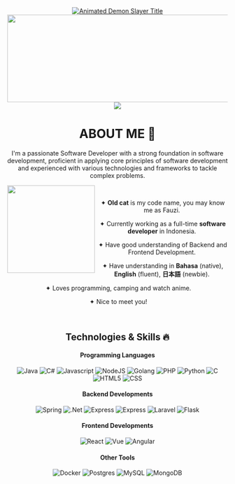 <div align="center">
<a href="https://github.com/kawarimidoll/typograssy">
  <img src="https://readme-typing-svg.demolab.com?font=Kanit&weight=800&size=35&duration=4000&pause=1000&color=F71E1E&center=true&vCenter=true&width=600&height=90&lines=%E9%AC%BC%E6%BB%85%E3%81%AE%E5%88%83THIS+IS+RAHUL;DevOps+Engineer;CLOUD+HASHIRA+%F0%9F%94%A5" alt="Animated Demon Slayer Title">
</a>
<div align="center">
  <img width="720" height="200" src=Add-ons/218883.gif>
</div>
<img src="./assets/images/herobanner.png">

<h1 align="center">ABOUT ME 👋</h1>
I'm a passionate Software Developer with a strong foundation in software development, proficient in applying core principles of software development and experienced with various technologies and frameworks to tackle complex problems.

<br>
<div>
 <div>
  <img src="./assets/images/haruhiro.png" align="left" width="200px">
  <p align="right">

   &nbsp;
    
   &nbsp;&#10022; **Old cat** is my code name, you may know me as Fauzi.

   &nbsp;&#10022; Currently working as a full-time **software developer** in Indonesia.

   &nbsp;&#10022; Have good understanding of Backend and Frontend Development.

   &nbsp;&#10022; Have understanding in **Bahasa** (native), **English** (fluent), **日本語** (newbie).

   &nbsp;&#10022; Loves programming, camping and watch anime.
   
   &nbsp;&#10022; Nice to meet you!
   
  </p>
 </div>
</div>

<br>

<h2 align="center">Technologies & Skills 🔥</h1>
<h4>Programming Languages</h4>
<p>
 <img src="https://img.shields.io/badge/java-%23ED8B00.svg?style=for-the-badge&logo=openjdk&logoColor=white" alt="Java">
 <img src="https://img.shields.io/badge/c%23-%23239120.svg?style=for-the-badge&logo=csharp&logoColor=white" alt="C#">
 <img src="https://img.shields.io/badge/javascript-%23323330.svg?style=for-the-badge&logo=javascript&logoColor=%23F7DF1E" alt="Javascript">
 <img src="https://img.shields.io/badge/node.js-6DA55F?style=for-the-badge&logo=node.js&logoColor=white" alt="NodeJS">
 <img src="https://img.shields.io/badge/go-%2300ADD8.svg?style=for-the-badge&logo=go&logoColor=white" alt="Golang">
 <img src="https://img.shields.io/badge/php-%23777BB4.svg?style=for-the-badge&logo=php&logoColor=white" alt="PHP">
 <img src="https://img.shields.io/badge/python-3670A0?style=for-the-badge&logo=python&logoColor=ffdd54" alt="Python">
 <img src="https://img.shields.io/badge/c-%2300599C.svg?style=for-the-badge&logo=c&logoColor=white" alt="C">
 <img src="https://img.shields.io/badge/html5-%23E34F26.svg?style=for-the-badge&logo=html5&logoColor=white" alt="HTML5">
 <img src="https://img.shields.io/badge/css3-%231572B6.svg?style=for-the-badge&logo=css3&logoColor=white" alt="CSS">
</p>

<h4>Backend Developments</h4>
<p>
 <img src="https://img.shields.io/badge/spring-%236DB33F.svg?style=for-the-badge&logo=spring&logoColor=white" alt="Spring">
 <img src="https://img.shields.io/badge/.NET-5C2D91?style=for-the-badge&logo=.net&logoColor=white" alt=".Net">
 <img src="https://img.shields.io/badge/express.js-%23404d59.svg?style=for-the-badge&logo=express&logoColor=%2361DAFB" alt="Express">
 <img src="https://img.shields.io/badge/nestjs-%23E0234E.svg?style=for-the-badge&logo=nestjs&logoColor=white" alt="Express">
 <img src="https://img.shields.io/badge/laravel-%23FF2D20.svg?style=for-the-badge&logo=laravel&logoColor=white" alt="Laravel">
 <img src="https://img.shields.io/badge/flask-%23000.svg?style=for-the-badge&logo=flask&logoColor=white" alt="Flask">
</p>

<h4>Frontend Developments</h4>
<p>
 <img src="https://img.shields.io/badge/react-%2320232a.svg?style=for-the-badge&logo=react&logoColor=%2361DAFB" alt="React">
 <img src="https://img.shields.io/badge/vuejs-%2335495e.svg?style=for-the-badge&logo=vuedotjs&logoColor=%234FC08D" alt="Vue">
 <img src="https://img.shields.io/badge/angular-%23DD0031.svg?style=for-the-badge&logo=angular&logoColor=white" alt="Angular">
</p>

<h4>Other Tools</h4>
<p>
 <img src="https://img.shields.io/badge/docker-%230db7ed.svg?style=for-the-badge&logo=docker&logoColor=white" alt="Docker">
 <img src="https://img.shields.io/badge/postgres-%23316192.svg?style=for-the-badge&logo=postgresql&logoColor=white" alt="Postgres">
 <img src="https://img.shields.io/badge/mysql-4479A1.svg?style=for-the-badge&logo=mysql&logoColor=white" alt="MySQL">
 <img src="https://img.shields.io/badge/MongoDB-%234ea94b.svg?style=for-the-badge&logo=mongodb&logoColor=white" alt="MongoDB">
</p>

<!-- <p align="center">
    <img src="https://cdn.jsdelivr.net/gh/devicons/devicon/icons/csharp/csharp-original.svg" alt="csharp" width="54" height="54" style="vertical-align:top; margin:4px;">
    <img src="https://cdn.jsdelivr.net/gh/devicons/devicon/icons/dotnetcore/dotnetcore-original.svg" alt="dotnetcore" width="54" height="54" style="vertical-align:top; margin:4px;">
    <img src="https://cdn.jsdelivr.net/gh/devicons/devicon/icons/postgresql/postgresql-original.svg" alt="postgresql" width="54" height="54" style="vertical-align:top; margin:4px;">
    <img src="https://cdn.jsdelivr.net/gh/devicons/devicon/icons/mongodb/mongodb-original.svg" alt="mongodb" width="54" height="54" style="vertical-align:top; margin:4px;">
    <img src="https://cdn.jsdelivr.net/gh/devicons/devicon/icons/docker/docker-plain.svg" alt="docker" width="54" height="54" style="vertical-align:top; margin:4px;">
    <img src="https://cdn.jsdelivr.net/gh/devicons/devicon/icons/kubernetes/kubernetes-plain.svg" alt="docker" width="54" height="54" style="vertical-align:top; margin:4px;">
    <img src="https://cdn.jsdelivr.net/gh/devicons/devicon/icons/javascript/javascript-original.svg" alt="javascript" width="54" height="54" style="vertical-align:top; margin:4px;">
    <img src="https://cdn.jsdelivr.net/gh/devicons/devicon/icons/typescript/typescript-original.svg" alt="typescript" width="54" height="54" style="vertical-align:top; margin:4px;">
    <img src="https://cdn.jsdelivr.net/gh/devicons/devicon/icons/nodejs/nodejs-original.svg" alt="nodejs" width="54" height="54" style="vertical-align:top; margin:4px;">
    <img src="https://cdn.jsdelivr.net/gh/devicons/devicon/icons/react/react-original.svg" alt="react" width="54" height="54" style="vertical-align:top; margin:4px;">
    <img src="https://cdn.jsdelivr.net/gh/devicons/devicon/icons/redux/redux-original.svg" alt="redux" width="54" height="54" style="vertical-align:top; margin:4px;">
</p> -->

